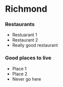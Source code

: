 # Richmond

### Restaurants
- Restuarant 1
- Restaurant 2
- Really good restaurant

### Good places to live
- Place 1
- Place 2
- Never go here
